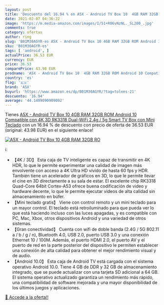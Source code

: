 ```yaml
---
layout: post
title: 'Descuento del 16.94 % en A5X - Android TV Box 10  4GB RAM 32GB RO'
date: 2021-02-07 04:36:22
image: 'https://m.media-amazon.com/images/I/51+R06vNzNL._SL200_.jpg'
comments: true
category: ofertas
author: ring
slug: 'B01M30AGYR-es A5X - Android TV Box 10 4GB RAM 32GB ROM Android 10...'
sku: 'B01M30AGYR-es'
tags: [ 'android', ]
actualPrice: 36.53 EUR
currency: EUR
price: 36.53
comparePrice: 43.98 EUR
prodname: 'A5X - Android TV Box 10  4GB RAM 32GB ROM Android 10 Compatible con 4K 3D  RK3318 Dual-WiFi 2.4g / 5g Smart TV Box con Mini Teclado'
country: 'es'
flag: '🇪🇸'
brand: 'A5X'
buyurl: 'https://www.amazon.es/dp/B01M30AGYR/?tag=tolees-21'
descuento: '16.94'
average: '44.1409090909092'
---
```


Tienes [A5X - Android TV Box 10  4GB RAM 32GB ROM Android 10 Compatible con 4K 3D  RK3318 Dual-WiFi 2.4g / 5g Smart TV Box con Mini Teclado](https://www.amazon.es/dp/B01M30AGYR/?tag=tolees-21) con un 16.94 % de descuento con precio de oferta de 36.53 EUR (original: 43.98 EUR) en el siguiente enlace!

[![A5X - Android TV Box 10  4GB RAM 32GB RO](https://m.media-amazon.com/images/I/51+R06vNzNL._SL200_.jpg)](https://www.amazon.es/dp/B01M30AGYR/?tag=tolees-21)

ℹ️:

- 【4K / 3D】 Esta caja de TV inteligente es capaz de transmitir en 4K HDR, lo que le permite experimentar una calidad de imagen más envolvente con acceso a 4K Ultra HD vívido de hasta 60 fps y HDR. También tiene un acelerador de gráficos en 3D, lo que le permite llevar el cine en 3D directamente a su sala de estar. El excelente chip RK3318 Quad-Core 64bit Cortex-A53 ofrece buena codificación de video y hardware decente, lo que le permite ejecutar videos de alta calidad sin almacenamiento en búfer.
- 【Mini teclado gratis】 Viene con control remoto y un mini teclado para un mayor control. El teclado está retroiluminado para que pueda ver lo que está haciendo incluso con las luces apagadas, y es compatible con PC, Mac, Xbox, otros dispositivos Android y una variedad de otros sistemas.
- 【Gran conectividad】 Cuenta con wifi de doble banda (2.4G / 5G 802.11 a / b / g / n), Bluetooth 4.0, USB 2.0, puerto USB 3.0 y una conexión Ethernet 10 / 100M. Además, el puerto HDMI 2.0, el puerto AV y el puerto de red en la parte posterior del dispositivo le permiten establecer una conexión de alta calidad para obtener el mejor rendimiento visual y de audio.
- 【Android 10.0】 Esta caja de Android TV está cargada con el sistema operativo Android 10.0. Tiene 4 GB de DDR y 32 GB de almacenamiento integrado, que se puede actualizar con una tarjeta SD adicional a 64 GB. El sistema operativo actualizado garantiza un rendimiento más rápido, una compatibilidad de software mejorada y una mayor disponibilidad de los últimos juegos y aplicaciones.

[🛒 Accede a la oferta!!](https://www.amazon.es/dp/B01M30AGYR/?tag=tolees-21)
